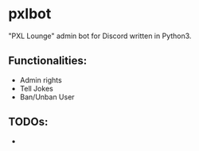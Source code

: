 # pxlbot
"PXL Lounge" admin bot for Discord written in Python3.

## Functionalities:
  - Admin rights
  - Tell Jokes
  - Ban/Unban User

## TODOs:
  - 
